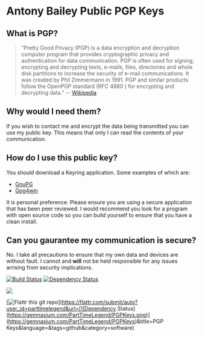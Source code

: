 Antony Bailey Public PGP Keys
=============================

What is PGP?
-----------

>"Pretty Good Privacy (PGP) is a data encryption and decryption computer program that provides cryptographic privacy and authentication for data communication.
>PGP is often used for signing, encrypting and decrypting texts, e-mails, files, directories and whole disk partitions to increase the 
security of e-mail communications. 
>It was created by Phil Zimmermann in 1991.
PGP and similar products follow the OpenPGP standard (RFC 4880 ) for encrypting and decrypting data." -- [Wikipedia](http://en.wikipedia.org/wiki/Pretty_Good_Privacy)

Why would I need them?
---------------------

If you wish to contact me and encrypt the data being transmitted you can use my public key. This means that only I can read the contents of your communication.

How do I use this public key?
-----------------------------

You should download a Keyring application. Some examples of which are:

* [GnuPG](http://www.gnupg.org)
* [Gpg4win](http://www.gpg4win.org)

It is personal preference. Please ensure you are using a secure application that has been peer reviewed. I would recommend you look for a program with open source code so you can build yourself to ensure that you have a clean install.

Can you gaurantee my communication is secure?
---------------------------------------------

No. I take all precautions to ensure that my own data and devices are without fault. I cannot and **will** not be held responsible for any issues arrising from security implications. 

[![Build Status](https://travis-ci.org/PartTimeLegend/PGPKeys.png?branch=master)](https://travis-ci.org/PartTimeLegend/PGPKeys) [![Dependency Status](https://gemnasium.com/PartTimeLegend/PGPKeys.png)](https://gemnasium.com/PartTimeLegend/PGPKeys)

![](https://www.codeship.io/projects/f46dc270-61ea-0131-e84a-72a9c118fe1f/status)

[![Flattr this git repo](http://api.flattr.com/button/flattr-badge-large.png)](https://flattr.com/submit/auto?user_id=parttimelegend&url=[![Dependency Status](https://gemnasium.com/PartTimeLegend/PGPKeys.png)](https://gemnasium.com/PartTimeLegend/PGPKeys)&title=PGP Keys&language=&tags=github&category=software) 
